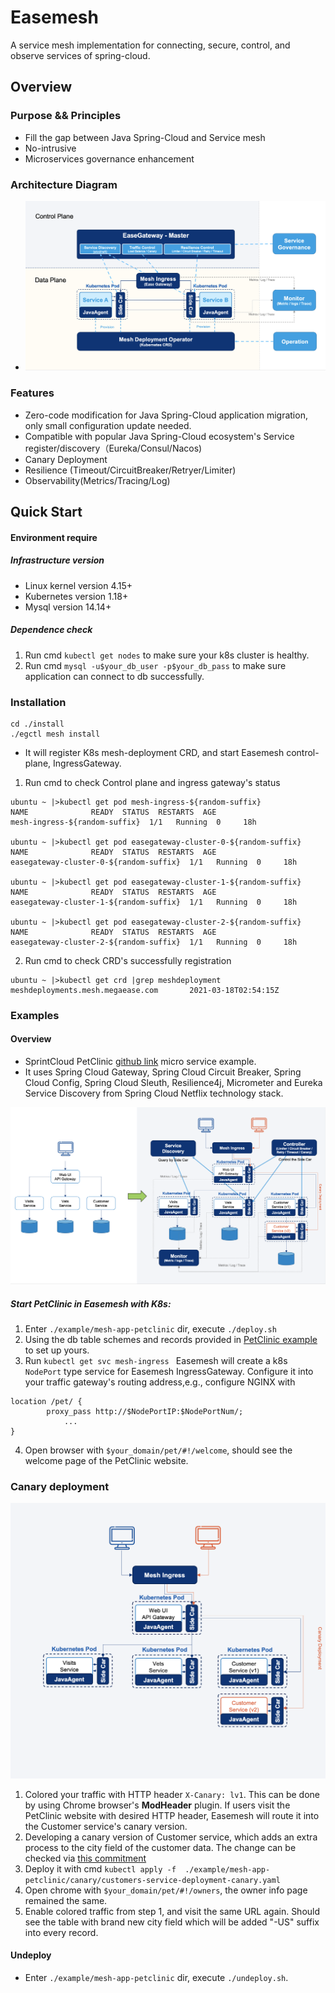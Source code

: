 # Easemesh
A service mesh implementation for connecting, secure, control, and observe services of spring-cloud.

## Overview 
### Purpose && Principles
* Fill the gap between Java Spring-Cloud and Service mesh 
* No-intrusive
* Microservices governance enhancement

### Architecture Diagram
* ![The architecture diagram](/imgs/architecture.png)
### Features
* Zero-code modification for Java Spring-Cloud application migration, only small configuration update needed.
* Compatible with popular Java Spring-Cloud ecosystem's Service register/discovery（Eureka/Consul/Nacos)
* Canary Deployment
* Resilience (Timeout/CircuitBreaker/Retryer/Limiter)
* Observability(Metrics/Tracing/Log)

## Quick Start
#### Environment require
##### Infrastructure version
* Linux kernel version 4.15+
* Kubernetes version 1.18+
* Mysql version 14.14+
#####  Dependence check
1. Run cmd `kubectl get nodes` to make sure your k8s cluster is healthy. 
2. Run cmd `mysql -u$your_db_user -p$your_db_pass` to make sure application can connect to db successfully. 

### Installation
```
cd ./install
./egctl mesh install
```
* It will register K8s mesh-deployment CRD, and start Easemesh control-plane, IngressGateway.
1. Run cmd to check Control plane and ingress gateway's status 
```
ubuntu ~ |>kubectl get pod mesh-ingress-${random-suffix}   
NAME              READY  STATUS  RESTARTS  AGE
mesh-ingress-${random-suffix}  1/1   Running  0     18h

ubuntu ~ |>kubectl get pod easegateway-cluster-0-${random-suffix}
NAME              READY  STATUS  RESTARTS  AGE
easegateway-cluster-0-${random-suffix}  1/1   Running  0     18h

ubuntu ~ |>kubectl get pod easegateway-cluster-1-${random-suffix}
NAME              READY  STATUS  RESTARTS  AGE
easegateway-cluster-1-${random-suffix}  1/1   Running  0     18h

ubuntu ~ |>kubectl get pod easegateway-cluster-2-${random-suffix}
NAME              READY  STATUS  RESTARTS  AGE
easegateway-cluster-2-${random-suffix}  1/1   Running  0     18h
```
2. Run cmd to check CRD's successfully registration
```
ubuntu ~ |>kubectl get crd |grep meshdeployment              
meshdeployments.mesh.megaease.com       2021-03-18T02:54:15Z
```
### Examples 
#### Overview
* SprintCloud PetClinic  [github link](https://github.com/spring-petclinic/spring-petclinic-cloud) micro service example.
* It uses Spring Cloud Gateway, Spring Cloud Circuit Breaker, Spring Cloud Config, Spring Cloud Sleuth, Resilience4j, Micrometer and Eureka Service Discovery from Spring Cloud Netflix technology stack.

![The topology migration diagram](imgs/topology-migration.png)


##### Start PetClinic in Easemesh with K8s:

1. Enter `./example/mesh-app-petclinic` dir, execute `./deploy.sh `
2. Using the db table schemes and records provided in [PetClinic example](https://github.com/spring-projects/spring-petclinic/tree/main/src/main/resources/db/mysql) to set up yours.
3. Run `kubectl get svc mesh-ingress `
Easemesh will create a k8s `NodePort` type service for Easemesh IngressGateway. Configure it into your traffic gateway's routing address,e.g., configure NGINX with
```
location /pet/ {
        proxy_pass http://$NodePortIP:$NodePortNum/;
            ...
}

```
4. Open browser with `$your_domain/pet/#!/welcome`, should see the welcome page of the PetClinic website. 

### Canary deployment

![EaseMesh Canary topology](./imgs/canary-deployment.png)

1. Colored your traffic with HTTP header `X-Canary: lv1`. This can be done by using Chrome browser's **ModHeader** plugin. If users visit the PetClinic website with desired HTTP header, Easemesh will route it into the Customer service's canary version. 
2. Developing a canary version of Customer service, which adds an  extra process to the city field of the customer data. The change can be checked via [this commitment](https://github.com/akwei/spring-petclinic-cloud/commit/3be54a2c7e63c955990cbc1e78dab029b516a3ec)
3. Deploy it with cmd `kubectl apply -f  ./example/mesh-app-petclinic/canary/customers-service-deployment-canary.yaml`
4. Open chrome with `$your_domain/pet/#!/owners`, the owner info page remained the same.
5. Enable colored traffic from step 1, and visit the same URL again. Should see the table with brand new city field which will be added "-US" suffix into every record. 

#### Undeploy
* Enter `./example/mesh-app-petclinic` dir, execute `./undeploy.sh`.

